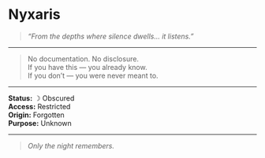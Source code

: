 # Nyxaris

> *“From the depths where silence dwells... it listens.”*

---

> No documentation. No disclosure.  
> If you have this — you already know.  
> If you don’t — you were never meant to.

---

**Status:** ☽ Obscured  
**Access:** Restricted  
**Origin:** Forgotten  
**Purpose:** Unknown

---

> _Only the night remembers._  
